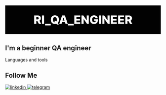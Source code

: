 [![Header](https://github.com/rafik304/rafik304/blob/main/assets/logo1.png)](https://vk.com/away.php?to=http%3A%2F%2Ft.me%2FQa_engineer_22&utf=1)

## I'm a beginner QA engineer

Languages and tools

## Follow Me

<div id="badges">
    <a href="https://www.linkedin.com/in/artsiomrusau/" target="_blank">
      <img src="https://cdn-icons-png.flaticon.com/512/2504/2504799.png" width="40" height="40" alt="linkedin" />
    </a>
    <a href="https://t.me/artsiom_qa" target="_blank">
      <img src="https://cdn-icons-png.flaticon.com/512/2111/2111646.png" width="40" height="40" alt="telegram" />
    </a>
  </div>
